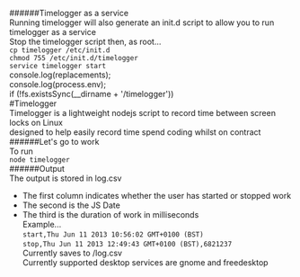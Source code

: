 ######Timelogger as a service  
Running timelogger will also generate an init.d script to allow you to run timelogger as a service  
Stop the timelogger script then, as root...  
```cp timelogger /etc/init.d```  
```chmod 755 /etc/init.d/timelogger```  
```service timelogger start```  
console.log(replacements);  
console.log(process.env);  
if (!fs.existsSync(__dirname +  '/timelogger'))  
#Timelogger  
Timelogger is a lightweight nodejs script to record time between screen locks on Linux  
designed to help easily record time spend coding whilst on contract  
######Let's go to work  
To run  
```node timelogger```  
######Output  
The output is stored in log.csv  
*  The first column indicates whether the user has started or stopped work  
*  The second is the JS Date  
*  The third is the duration of work in milliseconds  
Example...  
```start,Thu Jun 11 2013 10:56:02 GMT+0100 (BST)```  
```stop,Thu Jun 11 2013 12:49:43 GMT+0100 (BST),6821237```  
Currently saves to /log.csv  
Currently supported desktop services are gnome and freedesktop  

